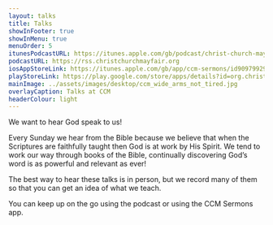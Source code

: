 ```yaml
---
layout: talks
title: Talks
showInFooter: true
showInMenu: true
menuOrder: 5
itunesPodcastURL: https://itunes.apple.com/gb/podcast/christ-church-mayfair-podcast/id1437327420?mt=2#
podcastURL: https://rss.christchurchmayfair.org
iosAppStoreLink: https://itunes.apple.com/gb/app/ccm-sermons/id909799295?mt=8
playStoreLink: https://play.google.com/store/apps/details?id=org.christchurchmayfair2&pcampaignid=MKT-Other-global-all-co-prtnr-py-PartBadge-Mar2515-1
mainImage: ../assets/images/desktop/ccm_wide_arms_not_tired.jpg
overlayCaption: Talks at CCM
headerColour: light
---
```


We want to hear God speak to us!

Every Sunday we hear from the Bible because we believe that when the Scriptures are faithfully taught then God is at work by His Spirit. We tend to work our way through books of the Bible, continually discovering God’s word is as powerful and relevant as ever!

The best way to hear these talks is in person, but we record many of them so that you can get an idea of what we teach.

You can keep up on the go using the podcast or using the CCM Sermons app.
